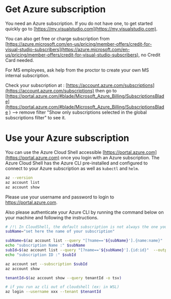 # Get Azure subscription

You need an Azure subscription. If you do not have one, to get started quickly go to [https://my.visualstudio.com](https://my.visualstudio.com).

You can also get free or charge subscription from [https://azure.microsoft.com/en-us/pricing/member-offers/credit-for-visual-studio-subscribers](https://azure.microsoft.com/en-us/pricing/member-offers/credit-for-visual-studio-subscribers), no Credit Card needed.

For MS employees, ask help from the proctor to create your own MS internal subscription. 
 
Check your subscription at : [https://account.azure.com/subscriptions](https://account.azure.com/subscriptions) 
then go to [https://portal.azure.com/#blade/Microsoft_Azure_Billing/SubscriptionsBlade](https://portal.azure.com/#blade/Microsoft_Azure_Billing/SubscriptionsBlade ) --> remove filter "Show only subscriptions selected in the global subscriptions filter" to see it.

# Use your Azure subscription

You can use the Azure Cloud Shell accessible [https://portal.azure.com](https://portal.azure.com) once you login with an Azure subscription. 
The Azure Cloud Shell has the Azure CLI pre-installed and configured to connect to your Azure subscription as well as `kubectl` and `helm`.

```sh
az --version
az account list 
az account show 
```

Please use your username and password to login to <https://portal.azure.com>.

Also please authenticate your Azure CLI by running the command below on your machine and following the instructions.

```sh
# /!\ In CloudShell, the default subscription is not always the one you thought ...
subName="set here the name of your subscription"

subName=$(az account list --query "[?name=='${subName}'].{name:name}"  --output tsv)
echo "subscription Name :" $subName 
subId=$(az account list --query "[?name=='${subName}'].{id:id}"  --output tsv)
echo "subscription ID :" $subId

az account set --subscription $subId
az account show

tenantId=$(az account show --query tenantId -o tsv)

# if you run az cli out of cloudshell (ex: in WSL)
az login --username xxx --tenant $tenantId

```
